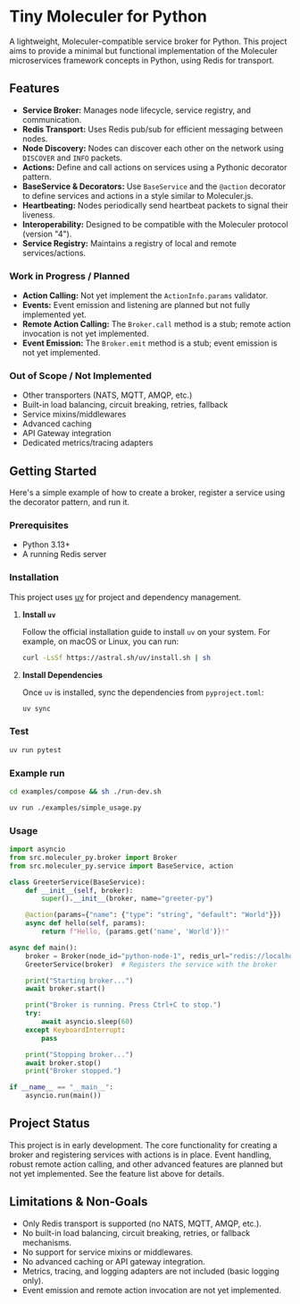 # Tiny Moleculer for Python

A lightweight, Moleculer-compatible service broker for Python. This project aims to provide a minimal but functional implementation of the Moleculer microservices framework concepts in Python, using Redis for transport.

## Features

- **Service Broker:** Manages node lifecycle, service registry, and communication.
- **Redis Transport:** Uses Redis pub/sub for efficient messaging between nodes.
- **Node Discovery:** Nodes can discover each other on the network using `DISCOVER` and `INFO` packets.
- **Actions:** Define and call actions on services using a Pythonic decorator pattern.
- **BaseService & Decorators:** Use `BaseService` and the `@action` decorator to define services and actions in a style similar to Moleculer.js.
- **Heartbeating:** Nodes periodically send heartbeat packets to signal their liveness.
- **Interoperability:** Designed to be compatible with the Moleculer protocol (version "4").
- **Service Registry:** Maintains a registry of local and remote services/actions.

### Work in Progress / Planned

- **Action Calling:** Not yet implement the `ActionInfo.params` validator.
- **Events:** Event emission and listening are planned but not fully implemented yet.
- **Remote Action Calling:** The `Broker.call` method is a stub; remote action invocation is not yet implemented.
- **Event Emission:** The `Broker.emit` method is a stub; event emission is not yet implemented.

### Out of Scope / Not Implemented

- Other transporters (NATS, MQTT, AMQP, etc.)
- Built-in load balancing, circuit breaking, retries, fallback
- Service mixins/middlewares
- Advanced caching
- API Gateway integration
- Dedicated metrics/tracing adapters

## Getting Started

Here's a simple example of how to create a broker, register a service using the decorator pattern, and run it.

### Prerequisites

- Python 3.13+
- A running Redis server

### Installation

This project uses [uv](https://github.com/astral-sh/uv) for project and dependency management.

1.  **Install `uv`**

    Follow the official installation guide to install `uv` on your system. For example, on macOS or Linux, you can run:

    ```bash
    curl -LsSf https://astral.sh/uv/install.sh | sh
    ```

2.  **Install Dependencies**

    Once `uv` is installed, sync the dependencies from `pyproject.toml`:

    ```bash
    uv sync
    ```

### Test

```bash
uv run pytest
```

### Example run

```bash
cd examples/compose && sh ./run-dev.sh

uv run ./examples/simple_usage.py
```

### Usage

```python
import asyncio
from src.moleculer_py.broker import Broker
from src.moleculer_py.service import BaseService, action

class GreeterService(BaseService):
    def __init__(self, broker):
        super().__init__(broker, name="greeter-py")

    @action(params={"name": {"type": "string", "default": "World"}})
    async def hello(self, params):
        return f"Hello, {params.get('name', 'World')}!"

async def main():
    broker = Broker(node_id="python-node-1", redis_url="redis://localhost:6379/15")
    GreeterService(broker)  # Registers the service with the broker

    print("Starting broker...")
    await broker.start()

    print("Broker is running. Press Ctrl+C to stop.")
    try:
        await asyncio.sleep(60)
    except KeyboardInterrupt:
        pass

    print("Stopping broker...")
    await broker.stop()
    print("Broker stopped.")

if __name__ == "__main__":
    asyncio.run(main())
```

## Project Status

This project is in early development. The core functionality for creating a broker and registering services with actions is in place. Event handling, robust remote action calling, and other advanced features are planned but not yet implemented. See the feature list above for details.

## Limitations & Non-Goals

- Only Redis transport is supported (no NATS, MQTT, AMQP, etc.).
- No built-in load balancing, circuit breaking, retries, or fallback mechanisms.
- No support for service mixins or middlewares.
- No advanced caching or API gateway integration.
- Metrics, tracing, and logging adapters are not included (basic logging only).
- Event emission and remote action invocation are not yet implemented.
